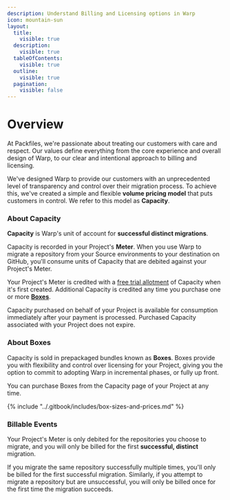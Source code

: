 ```yaml
---
description: Understand Billing and Licensing options in Warp
icon: mountain-sun
layout:
  title:
    visible: true
  description:
    visible: true
  tableOfContents:
    visible: true
  outline:
    visible: true
  pagination:
    visible: false
---
```


# Overview

At Packfiles, we're passionate about treating our customers with care and respect. Our values define everything from the core experience and overall design of Warp, to our clear and intentional approach to billing and licensing.&#x20;

We've designed Warp to provide our customers with an unprecedented level of transparency and control over their migration process. To achieve this, we've created a simple and flexible **volume pricing model** that puts customers in control. We refer to this model as **Capacity**.

### About Capacity

**Capacity** is Warp's unit of account for **successful distinct migrations**.&#x20;

Capacity is recorded in your Project's **Meter**. When you use Warp to migrate a repository from your Source environments to your destination on GitHub, you'll consume units of Capacity that are debited against your Project's Meter.

Your Project's Meter is credited with a [free trial allotment](trial-mode.md) of Capacity when it's first created. Additional Capacity is credited any time you purchase one or more [**Boxes**](overview.md#about-boxes).&#x20;

Capacity purchased on behalf of your Project is available for consumption immediately after your payment is processed. Purchased Capacity associated with your Project does not expire.

### About Boxes

Capacity is sold in prepackaged bundles known as **Boxes**. Boxes provide you with flexibility and control over licensing for your Project, giving you the option to commit to adopting Warp in incremental phases, or fully up front.

You can purchase Boxes from the Capacity page of your Project at any time.

{% include "../.gitbook/includes/box-sizes-and-prices.md" %}

### Billable Events

Your Project's Meter is only debited for the repositories you choose to migrate, and you will only be billed for the first **successful, distinct** migration.&#x20;

If you migrate the same repository successfully multiple times, you'll only be billed for the first successful migration. Similarly, if you attempt to migrate a repository but are unsuccessful, you will only be billed once for the first time the migration succeeds.
